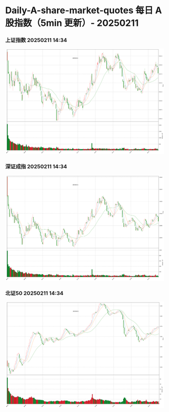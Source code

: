 
# Daily-A-share-market-quotes 每日 A 股指数（5min 更新）- 20250211

### 上证指数 20250211 14:34
![](./fig/2025/2/20250211-sh000001.png)

### 深证成指 20250211 14:34
![](./fig/2025/2/20250211-sz399001.png)

### 北证50 20250211 14:34
![](./fig/2025/2/20250211-bj899050.png)
